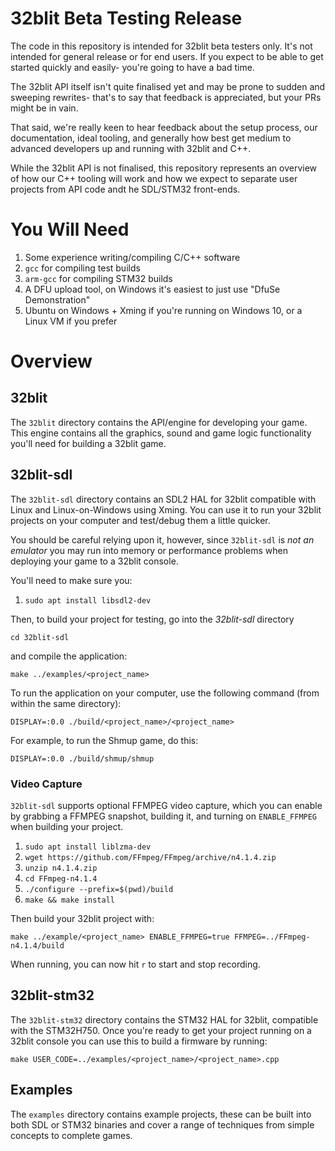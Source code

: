 # 32blit Beta Testing Release

The code in this repository is intended for 32blit beta testers only. It's not intended for general release or for end users. If you expect to be able to get started quickly and easily- you're going to have a bad time.

The 32blit API itself isn't quite finalised yet and may be prone to sudden and sweeping rewrites- that's to say that feedback is appreciated, but your PRs might be in vain.

That said, we're really keen to hear feedback about the setup process, our documentation, ideal tooling, and generally how best get medium to advanced developers up and running with 32blit and C++. 

While the 32blit API is not finalised, this repository represents an overview of how our C++ tooling will work and how we expect to separate user projects from API code andt he SDL/STM32 front-ends.

# You Will Need

1. Some experience writing/compiling C/C++ software
2. `gcc` for compiling test builds
3. `arm-gcc` for compiling STM32 builds
4. A DFU upload tool, on Windows it's easiest to just use "DfuSe Demonstration"
5. Ubuntu on Windows + Xming if you're running on Windows 10, or a Linux VM if you prefer

# Overview

## 32blit

The `32blit` directory contains the API/engine for developing your game. This engine contains all the graphics, sound and game logic functionality you'll need for building a 32blit game.

## 32blit-sdl

The `32blit-sdl` directory contains an SDL2 HAL for 32blit compatible with Linux and Linux-on-Windows using Xming. You can use it to run your 32blit projects on your computer and test/debug them a little quicker.

You should be careful relying upon it, however, since `32blit-sdl` is *not an emulator* you may run into memory or performance problems when deploying your game to a 32blit console.

You'll need to make sure you:

1. `sudo apt install libsdl2-dev`

Then, to build your project for testing, go into the *32blit-sdl* directory 

```
cd 32blit-sdl
```

and compile the application:

```
make ../examples/<project_name>
```

To run the application on your computer, use the following command (from within the same directory):

```
DISPLAY=:0.0 ./build/<project_name>/<project_name>
```

For example, to run the Shmup game, do this:

```
DISPLAY=:0.0 ./build/shmup/shmup
```

### Video Capture

`32blit-sdl` supports optional FFMPEG video capture, which you can enable by grabbing a FFMPEG snapshot, building it, and turning on `ENABLE_FFMPEG` when building your project.


1. `sudo apt install liblzma-dev`
2. `wget https://github.com/FFmpeg/FFmpeg/archive/n4.1.4.zip`
3. `unzip n4.1.4.zip`
4. `cd FFmpeg-n4.1.4`
5. `./configure --prefix=$(pwd)/build`
6. `make && make install`

Then build your 32blit project with:

```
make ../example/<project_name> ENABLE_FFMPEG=true FFMPEG=../FFmpeg-n4.1.4/build
```

When running, you can now hit `r` to start and stop recording.

## 32blit-stm32

The `32blit-stm32` directory contains the STM32 HAL for 32blit, compatible with the STM32H750. Once you're ready to get your project running on a 32blit console you can use this to build a firmware by running:

```
make USER_CODE=../examples/<project_name>/<project_name>.cpp
```

## Examples

The `examples` directory contains example projects, these can be built into both SDL or STM32 binaries and cover a range of techniques from simple concepts to complete games.
